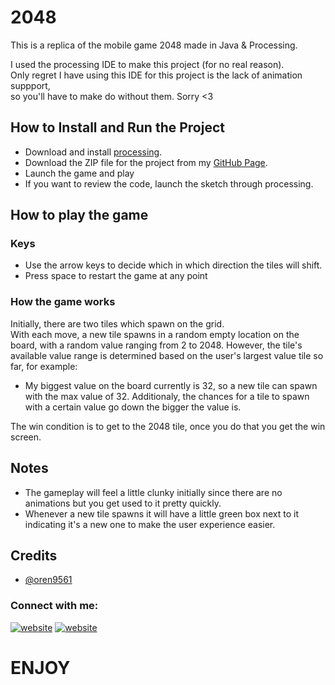 
# 2048

This is a replica of the mobile game 2048 made in Java & Processing. 

I used the processing IDE to make this project (for no real reason).  
Only regret I have using this IDE for this project is the lack of animation suppport,  
so you'll have to make do without them. Sorry <3


## How to Install and Run the Project

* Download and install [processing](https://processing.org/download).
* Download the ZIP file for the project from my [GitHub Page](https://github.com/oren9561/2048).  
* Launch the game and play
* If you want to review the code, launch the sketch through processing.
## How to play the game
### Keys

* Use the arrow keys to decide which in which direction the tiles will shift.
* Press space to restart the game at any point

### How the game works

Initially, there are two tiles which spawn on the grid.  
With each move, a new tile spawns in a random empty location on the board, with a random value 
ranging from 2 to 2048. However, the tile's available value range is determined based on the 
user's largest value tile so far, for example:  
 * My biggest value on the board currently is 32, so a new tile can spawn with the max value of 32.
 Additionaly, the chances for a tile to spawn with a certain value go down the bigger the value is.

The win condition is to get to the 2048 tile, once you do that you get the win screen.
## Notes
* The gameplay will feel a little clunky initially since there are no animations but you get used to it pretty quickly.
* Whenever a new tile spawns it will have a little green box next to it indicating it's a new one to make the user experience easier.

## Credits

- [@oren9561](https://github.com/oren9561)

### Connect with me:

[![website](https://i.gyazo.com/7c244728088109ecda95a87017e30012.png)](https://www.linkedin.com/in/oren9561/)
[![website](https://i.gyazo.com/01810428375ef3b58190c80979bda9a9.png)](https://github.com/oren9561)


# **ENJOY**